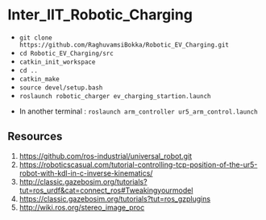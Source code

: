# Inter_IIT_Robotic_Charging

* ```git clone https://github.com/RaghuvamsiBokka/Robotic_EV_Charging.git```
* ```cd Robotic_EV_Charging/src```
* ```catkin_init_workspace```
* ```cd ..```
* ```catkin_make```
* ```source devel/setup.bash```
* ```roslaunch robotic_charger ev_charging_startion.launch```
<!--- In another terminal : ```roslaunch joint_position_control ur5_joint_position_control.launch ```  --->
* In another terminal : ```roslaunch arm_controller ur5_arm_control.launch```

## Resources
1. https://github.com/ros-industrial/universal_robot.git
2. https://roboticscasual.com/tutorial-controlling-tcp-position-of-the-ur5-robot-with-kdl-in-c-inverse-kinematics/
3. http://classic.gazebosim.org/tutorials?tut=ros_urdf&cat=connect_ros#Tweakingyourmodel
4. https://classic.gazebosim.org/tutorials?tut=ros_gzplugins
5. http://wiki.ros.org/stereo_image_proc
